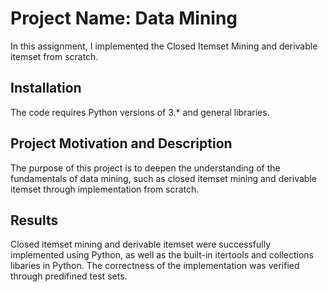 # Project Name: Data Mining
In this assignment, I implemented the Closed Itemset Mining and derivable itemset from scratch.

## Installation
The code requires Python versions of 3.* and general libraries.

## Project Motivation and Description
The purpose of this project is to deepen the understanding of the fundamentals of data mining, such as closed itemset mining and derivable itemset through implementation from scratch. 

## Results
Closed itemset mining and derivable itemset were successfully implemented using Python, as well as the built-in itertools and collections libaries in Python.
The correctness of the implementation was verified through predifined test sets.
